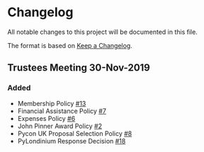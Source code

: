 # Changelog
All notable changes to this project will be documented in this file.

The format is based on [Keep a Changelog](https://keepachangelog.com/en/1.0.0/).

## Trustees Meeting 30-Nov-2019
### Added
- Membership Policy [#13](https://github.com/UKPythonAssociation/ukpa-internaldocs/pull/13)
- Financial Assistance Policy [#7](https://github.com/UKPythonAssociation/ukpa-internaldocs/pull/7)
- Expenses Policy [#6](https://github.com/UKPythonAssociation/ukpa-internaldocs/pull/6)
- John Pinner Award Policy [#2](https://github.com/UKPythonAssociation/ukpa-internaldocs/pull/2)
- Pycon UK Proposal Selection Policy [#8](https://github.com/UKPythonAssociation/ukpa-internaldocs/pull/8)
- PyLondinium Response Decision [#18](https://github.com/UKPythonAssociation/ukpa-internaldocs/pull/18)
